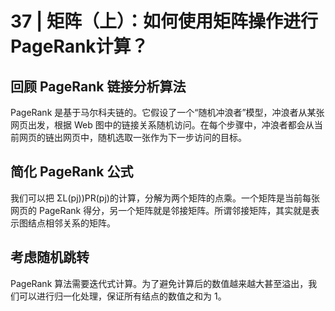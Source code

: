 # 37 | 矩阵（上）：如何使用矩阵操作进行PageRank计算？

## 回顾 PageRank 链接分析算法

PageRank 是基于马尔科夫链的。它假设了一个“随机冲浪者”模型，冲浪者从某张网页出发，根据 Web 图中的链接关系随机访问。在每个步骤中，冲浪者都会从当前网页的链出网页中，随机选取一张作为下一步访问的目标。

## 简化 PageRank 公式

我们可以把 ΣL(pj​)​)PR(pj​)​​ 的计算，分解为两个矩阵的点乘。一个矩阵是当前每张网页的 PageRank 得分，另一个矩阵就是邻接矩阵。所谓邻接矩阵，其实就是表示图结点相邻关系的矩阵。

## 考虑随机跳转

PageRank 算法需要迭代式计算。为了避免计算后的数值越来越大甚至溢出，我们可以进行归一化处理，保证所有结点的数值之和为 1。

